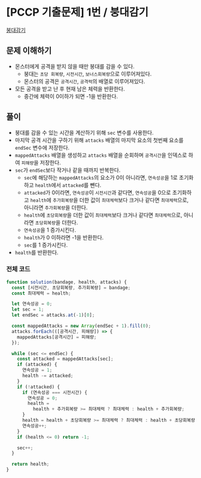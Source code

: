 # [PCCP 기출문제] 1번 / 붕대감기

[붕대감기](https://school.programmers.co.kr/learn/courses/30/lessons/250137)

## 문제 이해하기

- 몬스터에게 공격을 받지 않을 때만 붕대를 감을 수 있다.
  - 붕대는 `초당 회복량`, `시전시간`, `보너스회복량`으로 이루어져있다.
  - 몬스터의 공격은 `공격시간`, `공격력`의 배열로 이루어져있다.
- 모든 공격을 받고 난 후 현재 남은 체력을 반환한다.
  - 중간에 체력이 0이하가 되면 -1을 반환한다.

## 풀이

- 붕대를 감을 수 있는 시간을 계산하기 위해 `sec` 변수를 사용한다.
- 마지막 공격 시간을 구하기 위해 `attacks` 배열의 마지막 요소의 첫번째 요소를 `endSec` 변수에 저장한다.
- `mappedAttacks` 배열을 생성하고 `attacks` 배열을 순회하며 `공격시간`을 인덱스로 하여 `피해량`을 저장한다.
- `sec`가 `endSec`보다 작거나 같을 때까지 반복한다.
  - `sec`에 해당하는 `mappedAttacks`의 요소가 0이 아니라면, `연속성공`을 1로 초기화하고 `health`에서 `attacked`를 뺀다.
  - `attacked`가 0이라면, `연속성공`이 `시전시간`과 같다면, `연속성공`을 0으로 초기화하고 `health`에 `추가회복량`을 더한 값이 `최대체력`보다 크거나 같다면 `최대체력`으로, 아니라면 `추가회복량`을 더한다.
  - `health`에 `초당회복량`을 더한 값이 `최대체력`보다 크거나 같다면 `최대체력`으로, 아니라면 `초당회복량`을 더한다.
  - `연속성공`을 1 증가시킨다.
  - `health`가 0 이하라면 -1을 반환한다.
  - `sec`를 1 증가시킨다.
- `health`를 반환한다.

### 전체 코드

```javascript
function solution(bandage, health, attacks) {
  const [시전시간, 초당회복량, 추가회복량] = bandage;
  const 최대체력 = health;

  let 연속성공 = 0;
  let sec = 1;
  let endSec = attacks.at(-1)[0];

  const mappedAttacks = new Array(endSec + 1).fill(0);
  attacks.forEach(([공격시간, 피해량]) => {
    mappedAttacks[공격시간] = 피해량;
  });

  while (sec <= endSec) {
    const attacked = mappedAttacks[sec];
    if (attacked) {
      연속성공 = 1;
      health -= attacked;
    }
    if (!attacked) {
      if (연속성공 === 시전시간) {
        연속성공 = 0;
        health =
          health + 추가회복량 >= 최대체력 ? 최대체력 : health + 추가회복량;
      }
      health = health + 초당회복량 >= 최대체력 ? 최대체력 : health + 초당회복량;
      연속성공++;
    }
    if (health <= 0) return -1;

    sec++;
  }

  return health;
}
```
